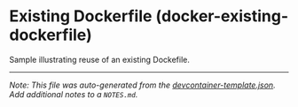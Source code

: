 
# Existing Dockerfile (docker-existing-dockerfile)

Sample illustrating reuse of an existing Dockefile.





---

_Note: This file was auto-generated from the [devcontainer-template.json](https://github.com/ecampuslearning/ProjectOperation/blob/main/src/docker-existing-dockerfile/devcontainer-template.json).  Add additional notes to a `NOTES.md`._
